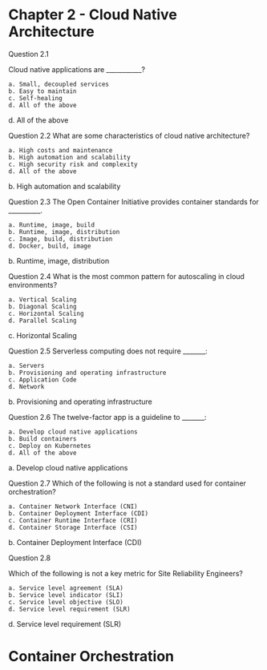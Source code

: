 # Chapter 2 - Cloud Native Architecture
Question 2.1

Cloud native applications are ___________? 

    a. Small, decoupled services
    b. Easy to maintain
    c. Self-healing
    d. All of the above
d. All of the above

Question 2.2
What are some characteristics of cloud native architecture?

    a. High costs and maintenance
    b. High automation and scalability
    c. High security risk and complexity
    d. All of the above
b. High automation and scalability

Question 2.3
The Open Container Initiative provides container standards for __________.

    a. Runtime, image, build
    b. Runtime, image, distribution
    c. Image, build, distribution
    d. Docker, build, image
b. Runtime, image, distribution

Question 2.4
What is the most common pattern for autoscaling in cloud environments?

    a. Vertical Scaling
    b. Diagonal Scaling
    c. Horizontal Scaling
    d. Parallel Scaling
c. Horizontal Scaling

Question 2.5
Serverless computing does not require _______:

    a. Servers
    b. Provisioning and operating infrastructure
    c. Application Code
    d. Network
b. Provisioning and operating infrastructure

Question 2.6
The twelve-factor app is a guideline to _______:

    a. Develop cloud native applications
    b. Build containers
    c. Deploy on Kubernetes
    d. All of the above
a. Develop cloud native applications

Question 2.7
Which of the following is not a standard used for container orchestration?

    a. Container Network Interface (CNI)
    b. Container Deployment Interface (CDI)
    c. Container Runtime Interface (CRI)
    d. Container Storage Interface (CSI)
b. Container Deployment Interface (CDI)

Question 2.8

Which of the following is not a key metric for Site Reliability Engineers?

    a. Service level agreement (SLA)
    b. Service level indicator (SLI)
    c. Service level objective (SLO)
    d. Service level requirement (SLR)
d. Service level requirement (SLR)

# Container Orchestration